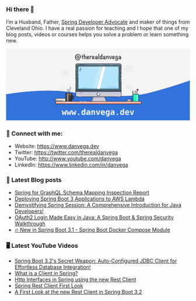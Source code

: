 ### Hi there 👋

I’m a Husband, Father, [Spring Developer Advocate](https://tanzu.vmware.com/developer/advocates/) and maker of things from Cleveland Ohio. I have a real passion for teaching and I hope that one of my blog posts, videos or courses helps you solve a problem or learn something new.

![Profile Header](./github_profile_header.png)

### 🤝 Connect with me:

- Website: https://www.danvega.dev
- Twitter: https://twitter.com/therealdanvega
- YouTube: http://www.youtube.com/danvega
- LinkedIn: https://www.linkedin.com/in/danvega

### 📝 Latest Blog posts

<!-- BLOG-POST-LIST:START -->
- [Spring for GraphQL Schema Mapping Inspection Report](https://www.danvega.dev/blog/2023/07/17/graphql-schema-mapping-inspection)
- [Deploying Spring Boot 3 Applications to AWS Lambda](https://www.danvega.dev/blog/2023/06/30/aws-lambda-spring-boot-3)
- [Demystifying Spring Session: A Comprehensive Introduction for Java Developers!](https://www.danvega.dev/blog/2023/05/03/spring-session-introduction)
- [OAuth2 Login Made Easy in Java: A Spring Boot &amp; Spring Security Walkthrough](https://www.danvega.dev/blog/2023/04/28/spring-security-oauth2-login)
- [🔥 New in Spring Boot 3.1 - Spring Boot Docker Compose Module](https://www.danvega.dev/blog/2023/04/26/spring-boot-docker-compose)
<!-- BLOG-POST-LIST:END -->

### 🖥 Latest YouTube Videos

<!-- YOUTUBE:START -->
- [Spring Boot 3.2&#39;s Secret Weapon: Auto-Configured JDBC Client for Effortless Database Integration!](https://www.youtube.com/watch?v=JBu5GibEJ4k)
- [What is a Client in Spring?](https://www.youtube.com/watch?v=yBUskJd0Qww)
- [Http Interfaces in Spring using the new Rest Client](https://www.youtube.com/watch?v=jgR9PxeY1mU)
- [Spring Rest Client First Look](https://www.youtube.com/watch?v=owD-bIeOYcY)
- [A First Look at the new Rest Client in Spring Boot 3.2](https://www.youtube.com/watch?v=UDNrJAvKc0k)
<!-- YOUTUBE:END -->
